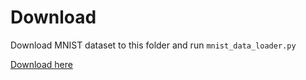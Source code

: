 # Download
Download MNIST dataset to this folder and run `mnist_data_loader.py`

[Download here](http://yann.lecun.com/exdb/mnist/)